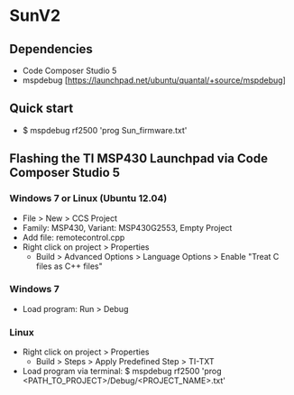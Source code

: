 SunV2
===========

Dependencies
-----------
- Code Composer Studio 5
- mspdebug [https://launchpad.net/ubuntu/quantal/+source/mspdebug]

Quick start
-----------
- $ mspdebug rf2500 'prog Sun_firmware.txt'


Flashing the TI MSP430 Launchpad via Code Composer Studio 5
-----------

### Windows 7 or Linux (Ubuntu 12.04)
- File > New > CCS Project
- Family: MSP430, Variant: MSP430G2553, Empty Project
- Add file: remotecontrol.cpp
- Right click on project > Properties
    - Build > Advanced Options > Language Options > Enable "Treat C files as C++ files"

### Windows 7
- Load program: Run > Debug

### Linux
- Right click on project > Properties
    - Build > Steps > Apply Predefined Step > TI-TXT
- Load program via terminal: $ mspdebug rf2500 'prog <PATH_TO_PROJECT>/Debug/<PROJECT_NAME>.txt'

